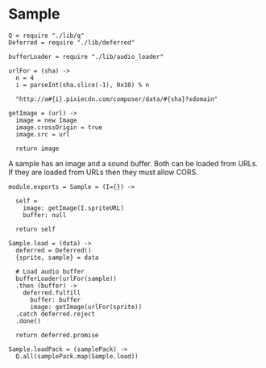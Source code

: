 Sample
======

    Q = require "./lib/q"
    Deferred = require "./lib/deferred"

    bufferLoader = require "./lib/audio_loader"

    urlFor = (sha) ->
      n = 4
      i = parseInt(sha.slice(-1), 0x10) % n

      "http://a#{i}.pixiecdn.com/composer/data/#{sha}?xdomain"

    getImage = (url) ->
      image = new Image
      image.crossOrigin = true
      image.src = url

      return image

A sample has an image and a sound buffer. Both can be loaded from URLs. If they
are loaded from URLs then they must allow CORS.

    module.exports = Sample = (I={}) ->

      self =
        image: getImage(I.spriteURL)
        buffer: null

      return self

    Sample.load = (data) ->
      deferred = Deferred()
      {sprite, sample} = data

      # Load audio buffer
      bufferLoader(urlFor(sample))
      .then (buffer) ->
        deferred.fulfill
          buffer: buffer
          image: getImage(urlFor(sprite))
      .catch deferred.reject
      .done()

      return deferred.promise

    Sample.loadPack = (samplePack) ->
      Q.all(samplePack.map(Sample.load))
